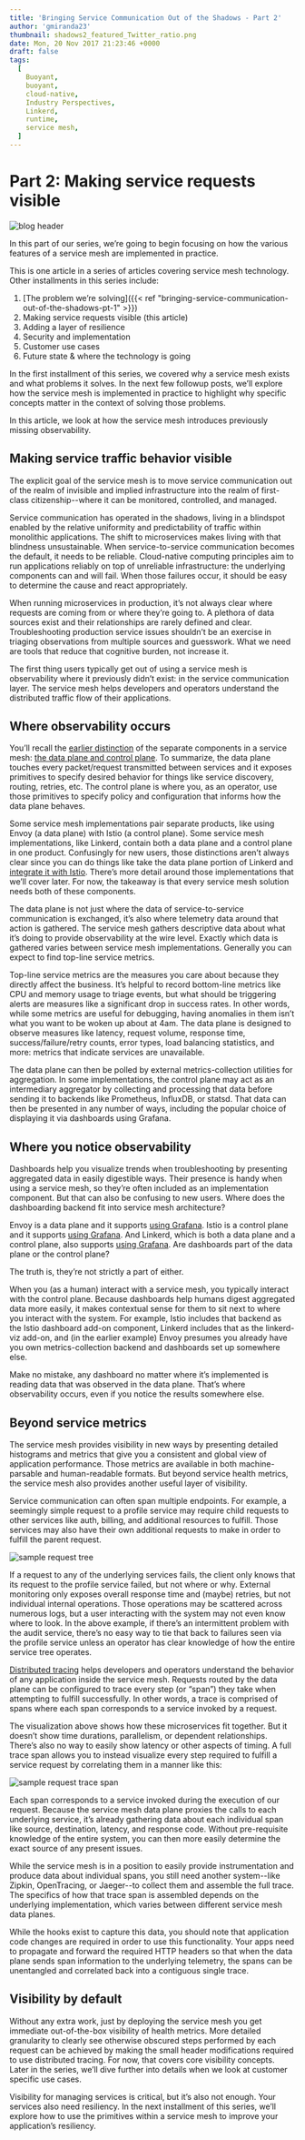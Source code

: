 ```yaml
---
title: 'Bringing Service Communication Out of the Shadows - Part 2'
author: 'gmiranda23'
thumbnail: shadows2_featured_Twitter_ratio.png
date: Mon, 20 Nov 2017 21:23:46 +0000
draft: false
tags:
  [
    Buoyant,
    buoyant,
    cloud-native,
    Industry Perspectives,
    Linkerd,
    runtime,
    service mesh,
  ]
---
```


# Part 2: Making service requests visible

![blog header](/uploads/2019/03/550-blog-header.gif)

In this part of our series, we’re going to begin focusing on how the various features of a service mesh are implemented in practice.

This is one article in a series of articles covering service mesh technology. Other installments in this series include:

1. [The problem we’re solving]({{< ref "bringing-service-communication-out-of-the-shadows-pt-1" >}})
2. Making service requests visible (this article)
3. Adding a layer of resilience
4. Security and implementation
5. Customer use cases
6. Future state & where the technology is going

In the first installment of this series, we covered why a service mesh exists and what problems it solves. In the next few followup posts, we’ll explore how the service mesh is implemented in practice to highlight why specific concepts matter in the context of solving those problems.

In this article, we look at how the service mesh introduces previously missing observability.

## Making service traffic behavior visible

The explicit goal of the service mesh is to move service communication out of the realm of invisible and implied infrastructure into the realm of first-class citizenship--where it can be monitored, controlled, and managed.

Service communication has operated in the shadows, living in a blindspot enabled by the relative uniformity and predictability of traffic within monolithic applications. The shift to microservices makes living with that blindness unsustainable. When service-to-service communication becomes the default, it needs to be reliable. Cloud-native computing principles aim to run applications reliably on top of unreliable infrastructure: the underlying components can and will fail. When those failures occur, it should be easy to determine the cause and react appropriately.

When running microservices in production, it’s not always clear where requests are coming from or where they’re going to. A plethora of data sources exist and their relationships are rarely defined and clear. Troubleshooting production service issues shouldn’t be an exercise in triaging observations from multiple sources and guesswork. What we need are tools that reduce that cognitive burden, not increase it.

The first thing users typically get out of using a service mesh is observability where it previously didn’t exist: in the service communication layer. The service mesh helps developers and operators understand the distributed traffic flow of their applications.

## Where observability occurs

You’ll recall the [earlier distinction](https://buoyant.io/2017/10/26/bringing-service-communication-out-of-the-shadows-pt-1/) of the separate components in a service mesh: [the data plane and control plane](https://medium.com/@mattklein123/service-mesh-data-plane-vs-control-plane-2774e720f7fc). To summarize, the data plane touches every packet/request transmitted between services and it exposes primitives to specify desired behavior for things like service discovery, routing, retries, etc. The control plane is where you, as an operator, use those primitives to specify policy and configuration that informs how the data plane behaves.

Some service mesh implementations pair separate products, like using Envoy (a data plane) with Istio (a control plane). Some service mesh implementations, like Linkerd, contain both a data plane and a control plane in one product. Confusingly for new users, those distinctions aren’t always clear since you can do things like take the data plane portion of Linkerd and [integrate it with Istio](https://buoyant.io/2017/07/11/linkerd-istio/). There’s more detail around those implementations that we’ll cover later. For now, the takeaway is that every service mesh solution needs both of these components.

The data plane is not just where the data of service-to-service communication is exchanged, it’s also where telemetry data around that action is gathered. The service mesh gathers descriptive data about what it’s doing to provide observability at the wire level. Exactly which data is gathered varies between service mesh implementations. Generally you can expect to find top-line service metrics.

Top-line service metrics are the measures you care about because they directly affect the business. It’s helpful to record bottom-line metrics like CPU and memory usage to triage events, but what should be triggering alerts are measures like a significant drop in success rates. In other words, while some metrics are useful for debugging, having anomalies in them isn’t what you want to be woken up about at 4am. The data plane is designed to observe measures like latency, request volume, response time, success/failure/retry counts, error types, load balancing statistics, and more: metrics that indicate services are unavailable.

The data plane can then be polled by external metrics-collection utilities for aggregation. In some implementations, the control plane may act as an intermediary aggregator by collecting and processing that data before sending it to backends like Prometheus, InfluxDB, or statsd. That data can then be presented in any number of ways, including the popular choice of displaying it via dashboards using Grafana.

## Where you notice observability

Dashboards help you visualize trends when troubleshooting by presenting aggregated data in easily digestible ways. Their presence is handy when using a service mesh, so they’re often included as an implementation component. But that can also be confusing to new users. Where does the dashboarding backend fit into service mesh architecture?

Envoy is a data plane and it supports [using Grafana](https://medium.com/@mattklein123/lyfts-envoy-dashboards-5c91738816b1). Istio is a control plane and it supports [using Grafana](https://istio.io/docs/tasks/telemetry/using-istio-dashboard.html). And Linkerd, which is both a data plane and a control plane, also supports [using Grafana](https://github.com/linkerd/linkerd-viz). Are dashboards part of the data plane or the control plane?

The truth is, they’re not strictly a part of either.

When you (as a human) interact with a service mesh, you typically interact with the control plane. Because dashboards help humans digest aggregated data more easily, it makes contextual sense for them to sit next to where you interact with the system. For example, Istio includes that backend as the Istio dashboard add-on component, Linkerd includes that as the linkerd-viz add-on, and (in the earlier example) Envoy presumes you already have you own metrics-collection backend and dashboards set up somewhere else.

Make no mistake, any dashboard no matter where it’s implemented is reading data that was observed in the data plane. That’s where observability occurs, even if you notice the results somewhere else.

## Beyond service metrics

The service mesh provides visibility in new ways by presenting detailed histograms and metrics that give you a consistent and global view of application performance. Those metrics are available in both machine-parsable and human-readable formats. But beyond service health metrics, the service mesh also provides another useful layer of visibility.

Service communication can often span multiple endpoints. For example, a seemingly simple request to a profile service may require child requests to other services like auth, billing, and additional resources to fulfill. Those services may also have their own additional requests to make in order to fulfill the parent request.

![sample request tree](/uploads/2019/03/request_tree@2x.png)

If a request to any of the underlying services fails, the client only knows that its request to the profile service failed, but not where or why. External monitoring only exposes overall response time and (maybe) retries, but not individual internal operations. Those operations may be scattered across numerous logs, but a user interacting with the system may not even know where to look. In the above example, if there’s an intermittent problem with the audit service, there’s no easy way to tie that back to failures seen via the profile service unless an operator has clear knowledge of how the entire service tree operates.

[Distributed tracing](http://opentracing.io/documentation/) helps developers and operators understand the behavior of any application inside the service mesh. Requests routed by the data plane can be configured to trace every step (or “span”) they take when attempting to fulfill successfully. In other words, a trace is comprised of spans where each span corresponds to a service invoked by a request.

The visualization above shows how these microservices fit together. But it doesn’t show time durations, parallelism, or dependent relationships. There’s also no way to easily show latency or other aspects of timing. A full trace span allows you to instead visualize every step required to fulfill a service request by correlating them in a manner like this:

![sample request trace span](/uploads/2019/03/response_trace@2x.png)

Each span corresponds to a service invoked during the execution of our request. Because the service mesh data plane proxies the calls to each underlying service, it’s already gathering data about each individual span like source, destination, latency, and response code. Without pre-requisite knowledge of the entire system, you can then more easily determine the exact source of any present issues.

While the service mesh is in a position to easily provide instrumentation and produce data about individual spans, you still need another system--like Zipkin, OpenTracing, or Jaeger--to collect them and assemble the full trace. The specifics of how that trace span is assembled depends on the underlying implementation, which varies between different service mesh data planes.

While the hooks exist to capture this data, you should note that application code changes are required in order to use this functionality. Your apps need to propagate and forward the required HTTP headers so that when the data plane sends span information to the underlying telemetry, the spans can be unentangled and correlated back into a contiguous single trace.

## Visibility by default

Without any extra work, just by deploying the service mesh you get immediate out-of-the-box visibility of health metrics. More detailed granularity to clearly see otherwise obscured steps performed by each request can be achieved by making the small header modifications required to use distributed tracing. For now, that covers core visibility concepts. Later in the series, we’ll dive further into details when we look at customer specific use cases.

Visibility for managing services is critical, but it’s also not enough. Your services also need resiliency. In the next installment of this series, we’ll explore how to use the primitives within a service mesh to improve your application’s resiliency.
